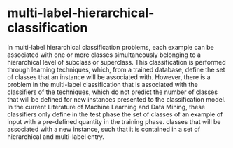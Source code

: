 # multi-label-hierarchical-classification
In multi-label hierarchical classification problems, each example can be associated with one or more classes simultaneously belonging to a hierarchical level of subclass or superclass. This classification is performed through learning techniques, which, from a trained database, define the set of classes that an instance will be associated with. However, there is a problem in the multi-label classification that is associated with the classifiers of the techniques, which do not predict the number of classes that will be defined for new instances presented to the classification model. In the current Literature of Machine Learning and Data Mining, these classifiers only define in the test phase the set of classes of an example of input with a pre-defined quantity in the training phase. classes that will be associated with a new instance, such that it is contained in a set of hierarchical and multi-label entry.
